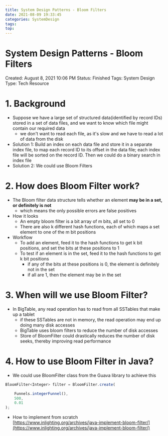 ```yaml
---
title: System Design Patterns - Bloom Filters
date: 2021-08-09 19:33:45
categories: SystemDesign
tags:
top:
---
```

# System Design Patterns - Bloom Filters

Created: August 8, 2021 10:06 PM
Status: Finished
Tags: System Design
Type: Tech Resource

# 1. Background

- Suppose we have a large set of structured data(identified by record IDs) stored in a set of data files, and we want to know which file might contain our required data
    - we don't want to read each file, as it's slow and we have to read a lot of data from the disk
- Solution 1: Build an index on each data file and store it in a separate index file, to map each record ID to its offset in the data file; each index file will be sorted on the record ID. Then we could do a binary search in index file
- Solution 2: We could use Bloom Filters

# 2. How does Bloom Filter work?

- The Bloom filter data structure tells whether an element **may be in a set, or definitely is not**
    - which means the only possible errors are false positives
- How it looks
    - An empty bloom filter is a bit array of m bits, all set to 0
    - There are also k different hash functions, each of which maps a set element to one of the m bit positions
- Workflow
    - To add an element, feed it to the hash functions to get k bit positions, and set the bits at these positions to 1
    - To test if an element is in the set, feed it to the hash functions to get k bit positions
        - if any of the bits at these positions is 0, the element is definitely not in the set
        - if all are 1, then the element may be in the set

# 3. When will we use Bloom Filter?

- In BigTable, any read operation has to read from all SSTables that make up a tablet
    - if these SSTables are not in memory, the read operation may end up doing many disk accesses
    - BigTable uses bloom filters to reduce the number of disk accesses
    - Store of BloomFilter could drastically reduces the number of disk seeks, thereby improving read performance

# 4. How to use Bloom Filter in Java?

- We could use BloomFilter class from the Guava library to achieve this

```jsx
BloomFilter<Integer> filter = BloomFilter.create(

	Funnels.integerFunnel(), 
	500, 
	0.01
);
```

- How to implement from scratch   [https://www.inlighting.org/archives/java-implement-bloom-filter/](https://www.inlighting.org/archives/java-implement-bloom-filter/)